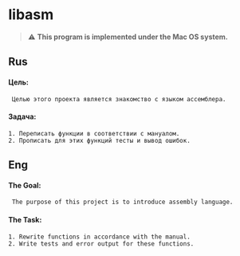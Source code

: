 # libasm

> :warning: **This program is implemented under the Mac OS system.**

## Rus

#### Цель:
```
 Целью этого проекта является знакомство с языком ассемблера.
```
#### Задача:
```
1. Переписать функции в соответствии с мануалом.
2. Прописать для этих функций тесты и вывод ошибок.
```

## Eng

#### The Goal:
```
 The purpose of this project is to introduce assembly language.
```
#### The Task:
```
1. Rewrite functions in accordance with the manual.
2. Write tests and error output for these functions.
```

